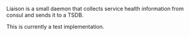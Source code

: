 Liaison is a small daemon that collects service health information from consul and sends it to a TSDB.

This is currently a test implementation.